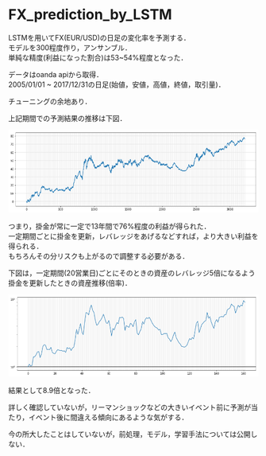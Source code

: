 # FX_prediction_by_LSTM

LSTMを用いてFX(EUR/USD)の日足の変化率を予測する．  
モデルを300程度作り，アンサンブル．  
単純な精度(利益になった割合)は53~54%程度となった．  

データはoanda apiから取得．  
2005/01/01 ~ 2017/12/31の日足(始値，安値，高値，終値，取引量)．  

チューニングの余地あり．  

上記期間での予測結果の推移は下図．  

![result](result.png)

つまり，掛金が常に一定で13年間で76%程度の利益が得られた．  
一定期間ごとに掛金を更新，レバレッジをあげるなどすれば，より大きい利益を得られる．  
もちろんその分リスクも上がるので調整する必要がある．  

下図は，一定期間(20営業日)ごとにそのときの資産のレバレッジ5倍になるよう掛金を更新したときの資産推移(倍率)．

![result_reb5](result_reb5.png)

結果として8.9倍となった．  

詳しく確認していないが，リーマンショックなどの大きいイベント前に予測が当たり，イベント後に間違える傾向にあるような気がする．

今の所大したことはしていないが，前処理，モデル，学習手法については公開しない．
